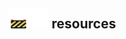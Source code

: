 ## <img src="../../.gitbook/assets/unknown.png" width="32" height="32" /><img src="../../.gitbook/assets/base.png" width="32" height="32" /> resources

